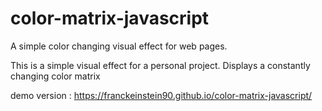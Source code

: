 # color-matrix-javascript
A simple color changing visual effect for web pages. 

This is a simple visual effect for a personal project. Displays a constantly changing color matrix

demo version : https://franckeinstein90.github.io/color-matrix-javascript/
